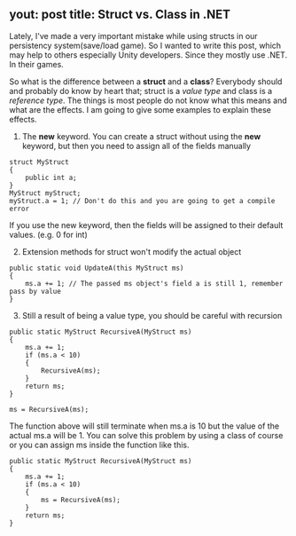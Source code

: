 yout: post
title: Struct vs. Class in .NET
---
Lately, I've made a very important mistake while using structs in our persistency system(save/load game).
So I wanted to write this post, which may help to others especially Unity developers. Since they mostly use .NET.
In their games.

So what is the difference between a **struct** and a **class**?
Everybody should and probably do know by heart that; struct is a *value type* and class is a *reference type*.
The things is most people do not know what this means and what are the effects.
I am going to give some examples to explain these effects.

1.  The **new** keyword. You can create a struct without using the **new** keyword, but then you need to assign all of the fields manually
```
struct MyStruct
{
	public int a;
}
MyStruct myStruct;
myStruct.a = 1; // Don't do this and you are going to get a compile error
```
If you use the new keyword, then the fields will be assigned to their default values. (e.g. 0 for int)

2. Extension methods for struct won't modify the actual object
```
public static void UpdateA(this MyStruct ms)
{
	ms.a += 1; // The passed ms object's field a is still 1, remember pass by value
}
```
3. Still a result of being a value type, you should be careful with recursion
```
public static MyStruct RecursiveA(MyStruct ms)  
{  
	ms.a += 1;
	if (ms.a < 10)
	{
		RecursiveA(ms);
	}
	return ms;
}

ms = RecursiveA(ms);
```
The function above will still terminate when ms.a is 10 but the value of the actual ms.a will be 1.
You can solve this problem by using a class of course or you can assign ms inside the function like this.
```
public static MyStruct RecursiveA(MyStruct ms)  
{  
	ms.a += 1;
	if (ms.a < 10)
	{
		ms = RecursiveA(ms);
	}
	return ms;
}
```
